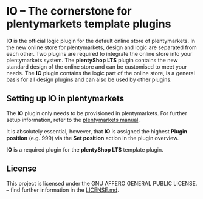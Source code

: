 # IO – The cornerstone for plentymarkets template plugins

**IO** is the official logic plugin for the default online store of plentymarkets. In the new online store for plentymarkets, design and logic are separated from each other. Two plugins are required to integrate the online store into your plentymarkets system. The **plentyShop LTS** plugin contains the new standard design of the online store and can be customised to meet your needs. The **IO** plugin contains the logic part of the online store, is a general basis for all design plugins and can also be used by other plugins.

## Setting up IO in plentymarkets

The **IO** plugin only needs to be provisioned in plentymarkets. For further setup information, refer to the [plentymarkets manual](https://knowledge.plentymarkets.com/en-gb/manual/main/online-store/setting-up-io.html).

<div class="alert alert-warning" role="alert">
  It is absolutely essential, however, that <b>IO</b> is assigned the highest <b>Plugin position</b> (e.g. 999) via the <b>Set position</b> action in the plugin overview.
</div>

 **IO** is a required plugin for the **plentyShop LTS** template plugin.

## License

This project is licensed under the GNU AFFERO GENERAL PUBLIC LICENSE. – find further information in the [LICENSE.md](https://github.com/plentymarkets/plugin-io/blob/stable/LICENSE.md).

